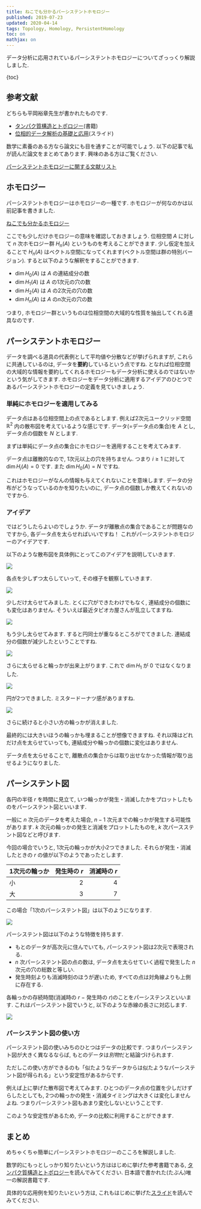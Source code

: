 ```yaml
---
title: ねこでも分かるパーシステントホモロジー
published: 2019-07-23
updated: 2020-04-14
tags: Topology, Homology, PersistentHomology
toc: on
mathjax: on
---
```


データ分析に応用されているパーシステントホモロジーについてざっっくり解説しました.

<!--more-->

{toc}

## 参考文献

どちらも平岡裕章先生が書かれたものです.

- [タンパク質構造とトポロジー](https://www.kyoritsu-pub.co.jp/bookdetail/9784320110021)(書籍)
- [位相的データ解析の基礎と応用](https://www.wpi-aimr.tohoku.ac.jp/hiraoka_labo/introduction_j.pdf)(スライド)

数学に素養のある方なら論文にも目を通すことが可能でしょう. 以下の記事で私が読んだ論文をまとめてあります. 興味のある方はご覧ください.

[パーシステントホモロジーに関する文献リスト](/posts/math/persistent-homology-papers.html)

## ホモロジー

パーシステントホモロジーはホモロジーの一種です. ホモロジーが何なのかは以前記事を書きました.

[ねこでも分かるホモロジー](/posts/math/what-is-homology.html)

ここでも少しだけホモロジーの意味を確認しておきましょう. 位相空間 $A$ に対して $n$ 次ホモロジー群 $H_n(A)$ というものを考えることができます. 少し仮定を加えることで $H_n(A)$ はベクトル空間になってくれます(ベクトル空間は群の特別バージョン). すると以下のような解釈をすることができます.

- $\dim H_0(A)$ は $A$ の連結成分の数
- $\dim H_1(A)$ は $A$ の1次元の穴の数
- $\dim H_2(A)$ は $A$ の2次元の穴の数
- $\dim H_n(A)$ は $A$ の$n$次元の穴の数

つまり, ホモロジー群というものは位相空間の大域的な性質を抽出してくれる道具なのです.

## パーシステントホモロジー

データを調べる道具の代表例として平均値や分散などが挙げられますが, これらに共通しているのは, データを**要約**しているという点ですね. となれば位相空間の大域的な情報を要約してくれるホモロジーもデータ分析に使えるのではないかという気がしてきます. ホモロジーをデータ分析に適用するアイデアのひとつであるパーシステントホモロジーの定義を見ていきましょう.

### 単純にホモロジーを適用してみる

データ点はある位相空間上の点であるとします. 例えば2次元ユークリッド空間 $\mathbb{R}^2$ 内の散布図を考えているような感じです. データ(=データ点の集合)を $A$ とし, データ点の個数を $N$ とします.

まずは単純にデータ点の集合にホモロジーを適用することを考えてみます.

データ点は離散的なので, 1次元以上の穴を持ちません. つまり $i \geq 1$ に対して $\dim H_i(A) = 0$ です. また $\dim H_0(A) = N$ ですね.

これはホモロジーがなんの情報も与えてくれないことを意味します. データの分布がどうなっているのかを知りたいのに, データ点の個数しか教えてくれないのですから.

### アイデア

ではどうしたらよいのでしょうか. データが離散点の集合であることが問題なのですから, 各データ点を太らせればいいですね！ これがパーシステントホモロジーのアイデアです.

以下のような散布図を具体例にとってこのアイデアを説明していきます.

![](/images/scatters/scatter.jpg)

各点を少しずつ太らしていって, その様子を観察していきます.

![](/images/scatters/scatter2.jpg)

少しだけ太らせてみました. とくに穴ができたわけでもなく, 連結成分の個数にも変化はありません. そういえば最近タピオカ屋さんが乱立してますね.

![](/images/scatters/scatter3.jpg)

もう少し太らせてみます. すると円同士が重なるところがでてきました. 連結成分の個数が減少したということですね.

![](/images/scatters/scatter4.jpg)

さらに太らせると輪っかが出来上がります. これで $\dim H_1$ が $0$ ではなくなりました.

![](/images/scatters/scatter5.jpg)

円が2つできました. ミスタードーナツ感がありますね.

![](/images/scatters/scatter6.jpg)

さらに続けると小さい方の輪っかが消えました.

最終的には大きいほうの輪っかも埋まることが想像できますね. それ以降はどれだけ点を太らせていっても, 連結成分や輪っかの個数に変化はありません.

データ点を太らせることで, 離散点の集合からは取り出せなかった情報が取り出せるようになりました.


## パーシステント図

各円の半径 $r$ を時間に見立て, いつ輪っかが発生・消滅したかをプロットしたものをパーシステント図といいます.

一般に $n$ 次元のデータを考えた場合, $n-1$ 次元までの輪っかが発生する可能性があります. $k$ 次元の輪っかの発生と消滅をプロットしたものを, $k$ 次パースステント図などと呼びます.

今回の場合でいうと, 1次元の輪っかが大小2つできました. それらが発生・消滅したときの $r$ の値が以下のようであったとします.

| 1次元の輪っか | 発生時の $r$ | 消滅時の $r$ |
|:------------|------------:|------------:|
|小           |            2|             4|
|大           |            3|             7|

この場合「1次のパーシステント図」は以下のようになります.

![](/images/persistent_diagram.jpg)

パーシステント図は以下のような特徴を持ちます.

- もとのデータが高次元に住んでいても, パーシステント図は2次元で表現される.
- $n$ 次パーシステント図の点の数は, データ点を太らせていく過程で発生した $n$ 次元の穴の総数と等しい.
- 発生時刻よりも消滅時刻のほうが遅いため, すべての点は対角線よりも上側に存在する.

各輪っかの存続時間(消滅時の $r$ $-$ 発生時の $r$)のことをパーシステンスといいます. これはパーシステント図でいうと, 以下のような赤線の長さに対応します.

![](/images/persistent_diagram2.jpg)

### パーシステント図の使い方

パーシステント図の使いみちのひとつはデータの比較です. つまりパーシステント図が大きく異なるならば, もとのデータは*別物*だと結論づけられます.

ただしこの使い方ができるのも「似たようなデータからは似たようなパーシステント図が得られる」という安定性があるからです.

例えば上に挙げた散布図で考えてみます. ひとつのデータ点の位置を少しだけずらしたとしても, 2つの輪っかの発生・消滅タイミングは大きくは変化しませんよね. つまりパーシステント図もあまり変化しないということです.

このような安定性があるため, データの比較に利用することができます.

## まとめ

めちゃくちゃ簡単にパーシステントホモロジーのこころを解説しました.

数学的にもっとしっかり知りたいという方ははじめに挙げた参考書籍である, [タンパク質構造とトポロジー](https://www.kyoritsu-pub.co.jp/bookdetail/9784320110021)を読んでみてください. 日本語で書かれた(たぶん)唯一の解説書籍です.

具体的な応用例を知りたいという方は, これもはじめに挙げた[スライド](https://www.wpi-aimr.tohoku.ac.jp/hiraoka_labo/introduction_j.pdf)を読んでみてください.
